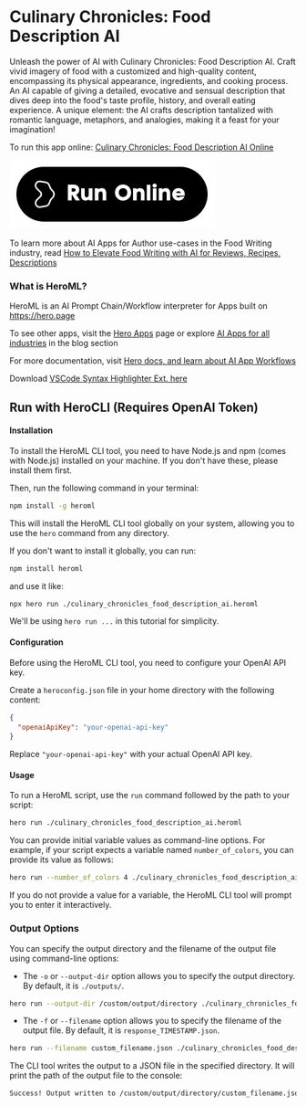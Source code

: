 # Culinary Chronicles: Food Description AI

Unleash the power of AI with Culinary Chronicles: Food Description AI. Craft vivid imagery of food with a customized and high-quality content, encompassing its physical appearance, ingredients, and cooking process. An AI capable of giving a detailed, evocative and sensual description that dives deep into the food's taste profile, history, and overall eating experience. A unique element: the AI crafts description tantalized with romantic language, metaphors, and analogies, making it a feast for your imagination!

To run this app online: [Culinary Chronicles: Food Description AI Online](https://hero.page/app/culinary-chronicles:-food-description-ai-vivid-ai-powered-food-imagery/JcZpyhfCBGGuCNOSaMbx)

[![Run Culinary Chronicles: Food Description AI Online](/assets/run.svg)](https://hero.page/app/culinary-chronicles:-food-description-ai-vivid-ai-powered-food-imagery/JcZpyhfCBGGuCNOSaMbx)

To learn more about AI Apps for Author use-cases in the Food Writing industry, read [How to Elevate Food Writing with AI for Reviews, Recipes, Descriptions](https://hero.page/blog/ai/food-writing/how-to-elevate-food-writing-with-ai-for-reviews-recipes-descriptions/170891)

### What is HeroML?
HeroML is an AI Prompt Chain/Workflow interpreter for Apps built on https://hero.page 

To see other apps, visit the [Hero Apps](https://hero.page/apps) page or explore [AI Apps for all industries](https://hero.page/blog) in the blog section

For more documentation, visit [Hero docs, and learn about AI App Workflows](https://hero.page/tutorials/introduction-to-heroml)

Download [VSCode Syntax Highlighter Ext. here](https://marketplace.visualstudio.com/items?itemName=hero-page.heroml)

## Run with HeroCLI (Requires OpenAI Token)

#### Installation

To install the HeroML CLI tool, you need to have Node.js and npm (comes with Node.js) installed on your machine. If you don't have these, please install them first. 

Then, run the following command in your terminal:

```bash
npm install -g heroml
```

This will install the HeroML CLI tool globally on your system, allowing you to use the `hero` command from any directory.

If you don't want to install it globally, you can run:

```bash
npm install heroml
```

and use it like:

```bash
npx hero run ./culinary_chronicles_food_description_ai.heroml
```

We'll be using `hero run ...` in this tutorial for simplicity.

#### Configuration

Before using the HeroML CLI tool, you need to configure your OpenAI API key. 

Create a `heroconfig.json` file in your home directory with the following content:

```json
{
  "openaiApiKey": "your-openai-api-key"
}
```

Replace `"your-openai-api-key"` with your actual OpenAI API key.

#### Usage

To run a HeroML script, use the `run` command followed by the path to your script:

```bash
hero run ./culinary_chronicles_food_description_ai.heroml
```

You can provide initial variable values as command-line options. For example, if your script expects a variable named `number_of_colors`, you can provide its value as follows:

```bash
hero run --number_of_colors 4 ./culinary_chronicles_food_description_ai.heroml
```

If you do not provide a value for a variable, the HeroML CLI tool will prompt you to enter it interactively.

### Output Options

You can specify the output directory and the filename of the output file using command-line options:

- The `-o` or `--output-dir` option allows you to specify the output directory. By default, it is `./outputs/`.

```bash
hero run --output-dir /custom/output/directory ./culinary_chronicles_food_description_ai.heroml
```

- The `-f` or `--filename` option allows you to specify the filename of the output file. By default, it is `response_TIMESTAMP.json`.

```bash
hero run --filename custom_filename.json ./culinary_chronicles_food_description_ai.heroml
```

The CLI tool writes the output to a JSON file in the specified directory. It will print the path of the output file to the console:

```bash
Success! Output written to /custom/output/directory/custom_filename.json
```

